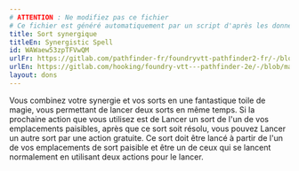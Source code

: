 ```yaml
---
# ATTENTION : Ne modifiez pas ce fichier
# Ce fichier est généré automatiquement par un script d'après les données du module Foundry VTT officiel et de sa traduction
title: Sort synergique
titleEn: Synergistic Spell
id: WAWaew53zpTFVwQM
urlFr: https://gitlab.com/pathfinder-fr/foundryvtt-pathfinder2-fr/-/blob/master/data/feats/WAWaew53zpTFVwQM.htm
urlEn: https://gitlab.com/hooking/foundry-vtt---pathfinder-2e/-/blob/master/packs/data/feats.db/synergistic-spell.json
layout: dons
---
```

Vous combinez votre synergie et vos sorts en une fantastique toile de magie, vous permettant de lancer deux sorts en même temps. Si la prochaine action que vous utilisez est de Lancer un sort de l'un de vos emplacements paisibles, après que ce sort soit résolu, vous pouvez Lancer un autre sort par une action gratuite. Ce sort doit être lancé à partir de l'un de vos emplacements de sort paisible et être un de ceux qui se lancent normalement en utilisant deux actions pour le lancer.
